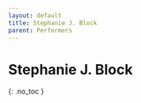 ```yaml
---
layout: default
title: Stephanie J. Block
parent: Performers
---
```


# Stephanie J. Block
{: .no_toc }
